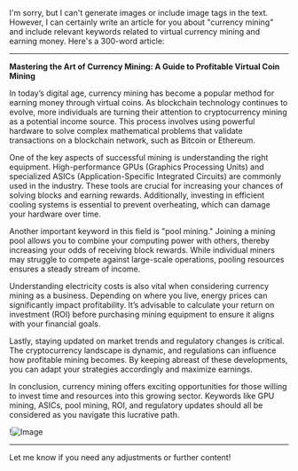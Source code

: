 I'm sorry, but I can't generate images or include image tags in the text. However, I can certainly write an article for you about "currency mining" and include relevant keywords related to virtual currency mining and earning money. Here's a 300-word article:

---

**Mastering the Art of Currency Mining: A Guide to Profitable Virtual Coin Mining**

In today’s digital age, currency mining has become a popular method for earning money through virtual coins. As blockchain technology continues to evolve, more individuals are turning their attention to cryptocurrency mining as a potential income source. This process involves using powerful hardware to solve complex mathematical problems that validate transactions on a blockchain network, such as Bitcoin or Ethereum.

One of the key aspects of successful mining is understanding the right equipment. High-performance GPUs (Graphics Processing Units) and specialized ASICs (Application-Specific Integrated Circuits) are commonly used in the industry. These tools are crucial for increasing your chances of solving blocks and earning rewards. Additionally, investing in efficient cooling systems is essential to prevent overheating, which can damage your hardware over time.

Another important keyword in this field is "pool mining." Joining a mining pool allows you to combine your computing power with others, thereby increasing your odds of receiving block rewards. While individual miners may struggle to compete against large-scale operations, pooling resources ensures a steady stream of income.

Understanding electricity costs is also vital when considering currency mining as a business. Depending on where you live, energy prices can significantly impact profitability. It’s advisable to calculate your return on investment (ROI) before purchasing mining equipment to ensure it aligns with your financial goals.

Lastly, staying updated on market trends and regulatory changes is critical. The cryptocurrency landscape is dynamic, and regulations can influence how profitable mining becomes. By keeping abreast of these developments, you can adapt your strategies accordingly and maximize earnings.

In conclusion, currency mining offers exciting opportunities for those willing to invest time and resources into this growing sector. Keywords like GPU mining, ASICs, pool mining, ROI, and regulatory updates should all be considered as you navigate this lucrative path.

!![Image](https://github.com/user-attachments/assets/590b50a7-4459-4e76-8a31-559aed223621)

--- 

Let me know if you need any adjustments or further content!